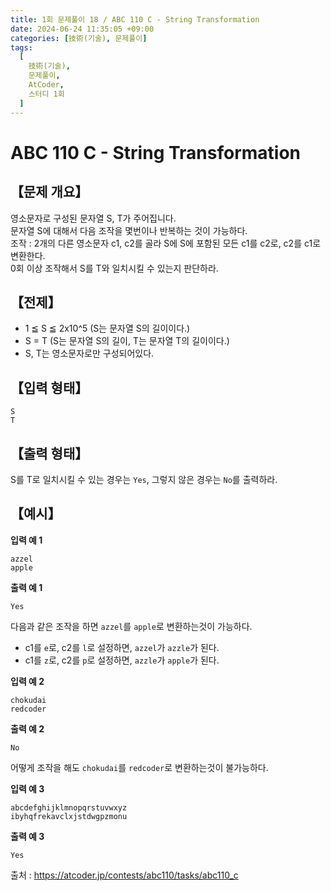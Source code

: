 ```yaml
---
title: 1회 문제풀이 18 / ABC 110 C - String Transformation
date: 2024-06-24 11:35:05 +09:00
categories: [技術(기술), 문제풀이]
tags:
  [
    技術(기술),
    문제풀이,
    AtCoder,
    스터디 1회
  ]
---
```

# ABC 110 C - String Transformation
## 【문제 개요】
영소문자로 구성된 문자열 S, T가 주어집니다.<br>
문자열 S에 대해서 다음 조작을 몇번이나 반복하는 것이 가능하다.<br>
조작 : 2개의 다른 영소문자 c1, c2를 골라 S에 S에 포함된 모든 c1를 c2로, c2를 c1로 변환한다.<br>
0회 이상 조작해서 S를 T와 일치시킬 수 있는지 판단하라.

## 【전제】
- 1 ≦ S ≦ 2x10^5 (S는 문자열 S의 길이이다.)
- S = T (S는 문자열 S의 길이, T는 문자열 T의 길이이다.)
- S, T는 영소문자로만 구성되어있다.

## 【입력 형태】
```
S
T
```

## 【출력 형태】
S를 T로 일치시킬 수 있는 경우는 `Yes`, 그렇지 않은 경우는 `No`를 출력하라.

## 【예시】

**입력 예 1**

```
azzel
apple
```

**출력 예 1**

```
Yes
```
다음과 같은 조작을 하면 `azzel`를 `apple`로 변환하는것이 가능하다.
- c1를 `e`로, c2를 `l`로 설정하면, `azzel`가 `azzle`가 된다.
- c1를 `z`로, c2를 `p`로 설정하면, `azzle`가 `apple`가 된다.

**입력 예 2**

```
chokudai
redcoder
```

**출력 예 2**

```
No
```
어떻게 조작을 해도 `chokudai`를 `redcoder`로 변환하는것이 불가능하다.

**입력 예 3**

```
abcdefghijklmnopqrstuvwxyz
ibyhqfrekavclxjstdwgpzmonu
```

**출력 예 3**

```
Yes
```


출처 : <a href="https://atcoder.jp/contests/abc110/tasks/abc110_c">https://atcoder.jp/contests/abc110/tasks/abc110_c</a> 